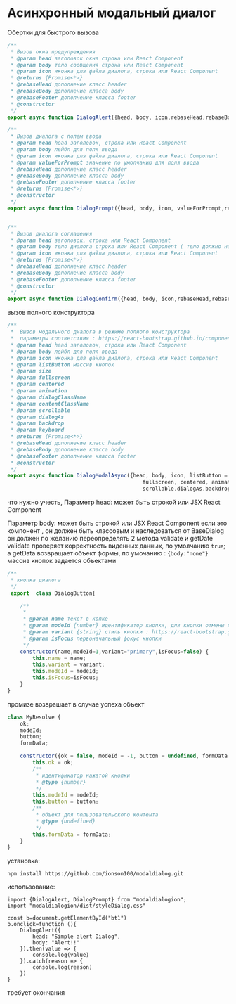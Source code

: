 # Асинхронный модальный диалог

Обертки для быстрого вызова
```javascript
/**
 * Вызов окна предупреждения
 * @param head заголовок окна строка или React Component
 * @param body тело сообщения строка или React Component
 * @param icon иконка для файла диалога, строка или React Component
 * @returns {Promise<*>}
 * @rebaseHead дополнение класс header
 * @rebaseBody дополнение класса body
 * @rebaseFooter дополнение класса footer
 * @constructor
 */
export async function DialogAlert({head, body, icon,rebaseHead,rebaseBody,rebaseFooter}){}
```
```javascript
/**
 * Вызов диалога с полем ввода
 * @param head head заголовок, строка или React Component
 * @param body лейбл для поля ввода
 * @param icon иконка для файла диалога, строка или React Component
 * @param valueForPrompt значение по умолчанию для поля ввода
 * @rebaseHead дополнение класс header
 * @rebaseBody дополнение класса body
 * @rebaseFooter дополнение класса footer
 * @returns {Promise<*>}
 * @constructor
 */
export async function DialogPrompt({head, body, icon, valueForPrompt,rebaseHead,rebaseBody,rebaseFooter}){}
```
```javascript

/**
 * Вызов диалога соглашения
 * @param head заголовок, строка или React Component
 * @param body тело диалога строка или React Component ( тело должно наследовать класс BaseDialog ( переопределит validate и getData )
 * @param icon иконка для файла диалога, строка или React Component
 * @returns {Promise<*>}
 * @rebaseHead дополнение класс header
 * @rebaseBody дополнение класса body
 * @rebaseFooter дополнение класса footer
 * @constructor
 */
export async function DialogConfirm({head, body, icon,rebaseHead,rebaseBody,rebaseFooter}){}
```
вызов полного конструктора
```javascript
/**
 *  Вызов модального диалога в режиме полного конструктора
 *  параметры соответствия : https://react-bootstrap.github.io/components/modal/
 * @param head head заголовок, строка или React Component
 * @param body лейбл для поля ввода
 * @param icon иконка для файла диалога, строка или React Component
 * @param listButton массив кнопок
 * @param size
 * @param fullscreen
 * @param centered
 * @param animation
 * @param dialogClassName
 * @param contentClassName
 * @param scrollable
 * @param dialogAs
 * @param backdrop
 * @param keyboard
 * @returns {Promise<*>}
 * @rebaseHead дополнение класс header
 * @rebaseBody дополнение класса body
 * @rebaseFooter дополнение класса footer
 * @constructor
 */
export async function DialogModalAsync({head, body, icon, listButton = [], size,
                                           fullscreen, centered, animation, dialogClassName, contentClassName,
                                           scrollable,dialogAs,backdrop,keyboard,rebaseHead,rebaseBody,rebaseFooter}){}
```
что нужно учесть,
Параметр head: может быть строкой или JSX React Component

Параметр body: может быть строкой или JSX React Component
если это компонент , он должен быть классовым и наследоваться от BaseDialog
он должен по желанию переопределять 2 метода validate и getDate
validate проверяет корректность виденных данных, по умолчанию `true`;
а getData возвращает объект формы, по умочанию : `{body:"none"}`
массив кнопок задается объектами
```javascript
/**
 * кнопка диалога
 */
 export  class DialogButton{

    /**
     *
     * @param name текст в копке
     * @param modeId {number} идентификатор кнопки, для кнопки отмены или закрытия : = -1;
     * @param variant {string} стиль кнопки : https://react-bootstrap.github.io/components/buttons/
     * @param isFocus первоначальный фокус кнопки
     */
    constructor(name,modeId=1,variant="primary",isFocus=false) {
        this.name = name;
        this.variant = variant;
        this.modeId = modeId;
        this.isFocus=isFocus;
    }
}
```


промизе возврашает в случае успеха объект
```javascript
class MyResolve {
    ok;
    modeId;
    button;
    formData;

    constructor({ok = false, modeId = -1, button = undefined, formData = undefined}) {
        this.ok = ok;
        /**
         * идентификатор нажатой кнопки
         * @type {number}
         */
        this.modeId = modeId;
        this.button = button;
        /**
         * объект для пользовательского контента
         * @type {undefined}
         */
        this.formData = formData;
    }
}
```
установка:
```
npm install https://github.com/ionson100/modaldialog.git

```
использование:
```
import {DialogAlert, DialogPrompt} from "modaldialogion";
import "modaldialogion/dist/styleDialog.css"

const b=document.getElementById("bt1")
b.onclick=function (){
    DialogAlert({
        head: "Simple alert Dialog",
        body: "Alert!!"
    }).then(value => {
        console.log(value)
    }).catch(reason => {
        console.log(reason)
    })
}
```
требует окончания

